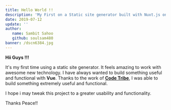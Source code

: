 ```yaml
---
title: Hello World !!
description: 'My First on a Static site generator built with Nuxt.js on top of VUE.js '
date: 2019-07-12
update: ''
author: 
   name: Sambit Sahoo
   github: soulsam480 
banner: /dscn6384.jpg
---
```

**Hii Guys !!!** 

It's my first time using a static site generator. It feels amazing to work with awesome new technology. I have always wanted to build something useful and functional with **Vue**. Thanks to the work of [**Code Tribe**](https://github.com/code-tribe/nuxt-netlify-cms-starter), I was able to build something extremely useful and functional. 

I hope i may tweak this project  to a greater usability and functionality. 

Thanks Peace!!
